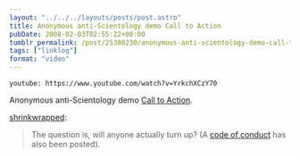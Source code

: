 ```yaml
---
layout: "../../../layouts/posts/post.astro"
title: Anonymous anti-Scientology demo Call to Action
pubDate: 2008-02-03T02:55:22+00:00
tumblr_permalink: /post/25380230/anonymous-anti-scientology-demo-call-to-action
tags: ["linklog"]
format: "video"
---
```


`youtube: https://www.youtube.com/watch?v=YrkchXCzY70`

Anonymous anti-Scientology demo [Call to Action][1].

[shrinkwrapped][2]:

> The question is, will anyone actually turn up? (A [code of conduct][3] has also been posted).

[1]: https://www.youtube.com/watch?v=YrkchXCzY70
[2]: http://tumblefeed.thair.net/post/25326603
[3]: https://www.youtube.com/watch?v=-063clxiB8I
